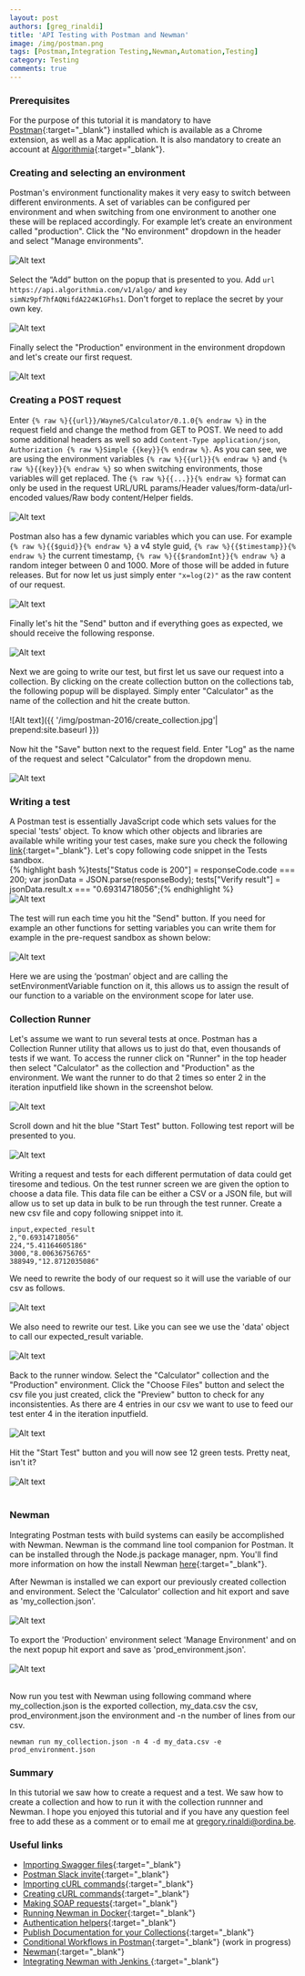 ```yaml
---
layout: post
authors: [greg_rinaldi]
title: 'API Testing with Postman and Newman'
image: /img/postman.png
tags: [Postman,Integration Testing,Newman,Automation,Testing]
category: Testing
comments: true
---
```

### Prerequisites
For the purpose of this tutorial it is mandatory to have [Postman](https://www.getpostman.com/){:target="_blank"} installed which is available as a Chrome extension, as well as a Mac application. It is also mandatory to create an account at [Algorithmia](https://www.algorithmia.com/){:target="_blank"}.

### Creating and selecting an environment
Postman's environment functionality makes it very easy to switch between different environments. A set of variables can be configured per environment and when switching from one environment to another one these will be replaced accordingly. For example let’s create an environment called "production".  Click the "No environment" dropdown in the header and select "Manage environments".
<br/>
<br/>
![Alt text](/img/postman-2016/manage_environment.png)
<br/>
<br/>
Select the “Add” button on the popup that is presented to you.  Add `url https://api.algorithmia.com/v1/algo/` and `key simNz9pf7hfAQNifdA224K1GFhs1`.  Don't forget to replace the secret by your own key.
 <br/>
 <br/>
![Alt text](/img/postman-2016/manage_environment_values.jpg)
<br/>
<br/>
Finally select the "Production" environment in the environment dropdown and let's create our first request.
<br/>
<br/>
![Alt text](/img/postman-2016/manage_environment_production.png)

### Creating a POST request
Enter `{% raw %}{{url}}/WayneS/Calculator/0.1.0{% endraw %}` in the request field and change the method from GET to POST.  We need to add some additional headers as well so add `Content-Type application/json`, `Authorization {% raw %}Simple {{key}}{% endraw %}`.  As you can see, we are using the environment variables `{% raw %}{{url}}{% endraw %}` and `{% raw %}{{key}}{% endraw %}` so when switching environments, those variables will get replaced.  The `{% raw %}{{...}}{% endraw %}` format can only be used in the request URL/URL params/Header values/form-data/url-encoded values/Raw body content/Helper fields.
<br/>
<br/>
![Alt text](/img/postman-2016/request_headers.png)
<br/>
<br/>
Postman also has a few dynamic variables which you can use. For example `{% raw %}{{$guid}}{% endraw %}` a v4 style guid, `{% raw %}{{$timestamp}}{% endraw %}` the current timestamp, `{% raw %}{{$randomInt}}{% endraw %}` a random integer between 0 and 1000. More of those will be added in future releases. But for now let us just simply enter `"x=log(2)"` as the raw content of our request.
<br/>
<br/>
![Alt text](/img/postman-2016/request_body.png)
<br/>
<br/>
Finally let's hit the "Send" button and if everything goes as expected, we should receive the following response.
<br/>
<br/>
![Alt text](/img/postman-2016/request_send.jpg)
<br/>
<br/>
Next we are going to write our test, but first let us save our request into a collection. By clicking on the create collection button on the collections tab, the following popup will be displayed.  Simply enter "Calculator" as the name of the collection and hit the create button.
<br/>
<br/>
![Alt text]({{ '/img/postman-2016/create_collection.jpg'| prepend:site.baseurl }})
<br/>
<br/>
Now hit the "Save" button next to the request field. Enter "Log" as the name of the request and select "Calculator" from the dropdown menu.
<br/>
<br/>
![Alt text](/img/postman-2016/request_save.jpg)

### Writing a test
A Postman test is essentially JavaScript code which sets values for the special 'tests' object. To know which other objects and libraries are available while writing your test cases, make sure you check the following [link](https://www.getpostman.com/docs/sandbox){:target="_blank"}. Let's copy following code snippet in the Tests sandbox.
<br/>
{% highlight bash %}tests["Status code is 200"] = responseCode.code === 200;
var jsonData = JSON.parse(responseBody);
tests["Verify result"] = jsonData.result.x === "0.69314718056";{% endhighlight %}
<br/>
![Alt text](/img/postman-2016/test.jpg)
<br/>
<br/>
The test will run each time you hit the "Send" button. If you need for example an other functions for setting variables you can write them for example in the pre-request sandbox as shown below:
<br/>
<br/>
![Alt text](/img/postman-2016/custom_function.jpg)
<br/>
<br/>
Here we are using the ‘postman’ object and are calling the setEnvironmentVariable function on it, this allows us to assign the result of our function to a variable on the environment scope for later use.

### Collection Runner
Let's assume we want to run several tests at once. Postman has a Collection Runner utility that allows us to just do that, even thousands of tests if we want. To access the runner click on "Runner" in the top header then select  "Calculator" as the collection and "Production" as the environment. We want the runner to do that 2 times so enter 2 in the iteration inputfield like shown in the screenshot below.
<br/>
<br/>
![Alt text](/img/postman-2016/runner_full.jpg)
<br/>
<br/>
Scroll down and hit the blue "Start Test" button. Following test report will be presented to you.
<br/>
<br/>
![Alt text](/img/postman-2016/runner_result.jpg)
<br/>
<br/>
Writing a request and tests for each different permutation of data could get tiresome and tedious. On the test runner screen we are given the option to choose a data file. This data file can be either a CSV or a JSON file, but will allow us to set up data in bulk to be run through the test runner. Create a new csv file and copy following snippet into it.

~~~~
input,expected_result
2,"0.69314718056"
224,"5.41164605186"
3000,"8.00636756765"
388949,"12.8712035086"
~~~~

We need to rewrite the body of our request so it will use the variable of our csv as follows.
<br/>
<br/>
![Alt text](/img/postman-2016/request_csv.jpg)
<br/>
<br/>
We also need to rewrite our test. Like you can see we use the 'data' object to call our expected_result variable.
<br/>
<br/>
![Alt text](/img/postman-2016/test_csv.jpg)
<br/>
<br/>
Back to the runner window. Select the "Calculator" collection and the "Production" environment. Click the "Choose Files" button and select the csv file you just created, click the "Preview" button to check for any inconsistenties. As there are 4 entries in our csv we want to use to feed our test enter 4 in the iteration inputfield.
<br/>
<br/>
![Alt text](/img/postman-2016/runner_csv.jpg)
<br/>
<br/>
Hit the "Start Test" button and you will now see 12 green tests. Pretty neat, isn't it?
<br/>
<br/>
![Alt text](/img/postman-2016/runner_result_csv.jpg)
<br/>
<br/>

### Newman
Integrating Postman tests with build systems can easily be accomplished with Newman. Newman is the command line tool companion for Postman. It can be installed through the Node.js package manager, npm. You'll find more information on how the install Newman [here](https://github.com/postmanlabs/newman){:target="_blank"}.

After Newman is installed we can export our previously created collection and environment. Select the 'Calculator' collection and hit export and save as 'my_collection.json'.
<br/>
<br/>
![Alt text](/img/postman-2016/export_collection.jpg)
<br/>
<br/>
To export the 'Production' environment select 'Manage Environment' and on the next popup hit export and save as 'prod_environment.json'.
<br/>
<br/>
![Alt text](/img/postman-2016/export_environment.jpg)
<br/>
<br/>

Now run you test with Newman using following command where my_collection.json is the exported collection, my_data.csv the csv, prod_environment.json the environment and -n the number of lines from our csv.

~~~~
newman run my_collection.json -n 4 -d my_data.csv -e prod_environment.json
~~~~

### Summary
In this tutorial we saw how to create a request and a test. We saw how to create a collection and how to run it with the collection runnner and Newman.
I hope you enjoyed this tutorial and if you have any question feel free to add these as a comment or to email me at gregory.rinaldi@ordina.be.

### Useful links
- [Importing Swagger files](https://www.getpostman.com/docs/importing_swagger){:target="_blank"}
- [Postman Slack invite](https://www.getpostman.com/slack-invite){:target="_blank"}
- [Importing cURL commands](https://www.getpostman.com/docs/importing_curl){:target="_blank"}
- [Creating cURL commands](https://www.getpostman.com/docs/creating_curl){:target="_blank"}
- [Making SOAP requests](https://www.getpostman.com/docs/soap_requests){:target="_blank"}
- [Running Newman in Docker](https://www.getpostman.com/docs/newman_in_docker){:target="_blank"}
- [Authentication helpers](https://www.getpostman.com/docs/helpers){:target="_blank"}
- [Publish Documentation for your Collections](https://www.getpostman.com/docs/creating_documentation){:target="_blank"}
- [Conditional Workflows in Postman](http://blog.getpostman.com/2016/03/23/conditional-workflows-in-postman/){:target="_blank"} (work in progress)
- [Newman](https://www.npmjs.com/package/newman/){:target="_blank"}
- [Integrating Newman with Jenkins ](integrating_with_jenkins/){:target="_blank"}
